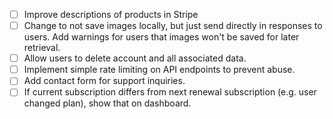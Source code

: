 - [ ] Improve descriptions of products in Stripe
- [ ] Change to not save images locally, but just send directly in responses to users. Add warnings for users that images won't be saved for later retrieval.
- [ ] Allow users to delete account and all associated data.
- [ ] Implement simple rate limiting on API endpoints to prevent abuse.
- [ ] Add contact form for support inquiries.
- [ ] If current subscription differs from next renewal subscription (e.g. user changed plan), show that on dashboard.
